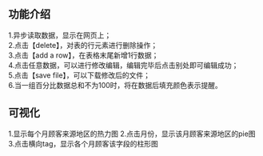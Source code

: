## 功能介绍
1.异步读取数据，显示在网页上；</br>
2.点击【delete】，对表的行元素进行删除操作；</br>
3.点击【add a row】，在表格末尾新增1行数据；</br>
4.点击任意数据，可以进行修改编辑，编辑完毕后点击别处即可编辑成功；</br>
5.点击【save file】，可以下载修改后的文件；</br>
6.当一组百分比数据总和不为100时，将在数据后填充颜色表示提醒。

## 可视化
1.显示每个月顾客来源地区的热力图
2.点击月份，显示该月顾客来源地区的pie图
3.点击横向tag，显示各个月顾客该字段的柱形图